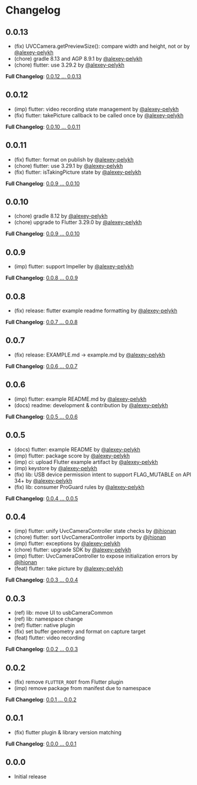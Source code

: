 # Changelog

## 0.0.13

* (fix) UVCCamera.getPreviewSize(): compare width and height, not or by [@alexey-pelykh](https://github.com/alexey-pelykh)
* (chore) gradle 8.13 and AGP 8.9.1 by [@alexey-pelykh](https://github.com/alexey-pelykh)
* (chore) flutter: use 3.29.2 by [@alexey-pelykh](https://github.com/alexey-pelykh)

**Full Changelog**: [0.0.12 … 0.0.13](https://github.com/alexey-pelykh/UVCCamera/compare/0.0.12...0.0.13)

## 0.0.12

* (imp) flutter: video recording state management by [@alexey-pelykh](https://github.com/alexey-pelykh)
* (fix) flutter: takePicture callback to be called once by [@alexey-pelykh](https://github.com/alexey-pelykh)

**Full Changelog**: [0.0.10 … 0.0.11](https://github.com/alexey-pelykh/UVCCamera/compare/0.0.11...0.0.12)

## 0.0.11

* (fix) flutter: format on publish by [@alexey-pelykh](https://github.com/alexey-pelykh)
* (chore) flutter: use 3.29.1 by [@alexey-pelykh](https://github.com/alexey-pelykh)
* (fix) flutter: isTakingPicture state by [@alexey-pelykh](https://github.com/alexey-pelykh)

**Full Changelog**: [0.0.9 … 0.0.10](https://github.com/alexey-pelykh/UVCCamera/compare/0.0.10...0.0.11)

## 0.0.10

* (chore) gradle 8.12 by [@alexey-pelykh](https://github.com/alexey-pelykh)
* (chore) upgrade to Flutter 3.29.0 by [@alexey-pelykh](https://github.com/alexey-pelykh)

**Full Changelog**: [0.0.9 … 0.0.10](https://github.com/alexey-pelykh/UVCCamera/compare/0.0.9...0.0.10)

## 0.0.9

* (imp) flutter: support Impeller by [@alexey-pelykh](https://github.com/alexey-pelykh)

**Full Changelog**: [0.0.8 … 0.0.9](https://github.com/alexey-pelykh/UVCCamera/compare/0.0.8...0.0.9)

## 0.0.8

* (fix) release: flutter example readme formatting by [@alexey-pelykh](https://github.com/alexey-pelykh)

**Full Changelog**: [0.0.7 … 0.0.8](https://github.com/alexey-pelykh/UVCCamera/compare/0.0.7...0.0.8)

## 0.0.7

* (fix) release: EXAMPLE.md -> example.md by [@alexey-pelykh](https://github.com/alexey-pelykh)

**Full Changelog**: [0.0.6 … 0.0.7](https://github.com/alexey-pelykh/UVCCamera/compare/0.0.6...0.0.7)

## 0.0.6

* (imp) flutter: example README.md by [@alexey-pelykh](https://github.com/alexey-pelykh)
* (docs) readme: development & contribution by [@alexey-pelykh](https://github.com/alexey-pelykh)

**Full Changelog**: [0.0.5 … 0.0.6](https://github.com/alexey-pelykh/UVCCamera/compare/0.0.5...0.0.6)

## 0.0.5

* (docs) flutter: example README by [@alexey-pelykh](https://github.com/alexey-pelykh)
* (imp) flutter: package score by [@alexey-pelykh](https://github.com/alexey-pelykh)
* (imp) ci: upload Flutter example artifact by [@alexey-pelykh](https://github.com/alexey-pelykh)
* (imp) keystore by [@alexey-pelykh](https://github.com/alexey-pelykh)
* (fix) lib: USB device permission intent to support FLAG_MUTABLE on API 34+ by [@alexey-pelykh](https://github.com/alexey-pelykh)
* (fix) lib: consumer ProGuard rules by [@alexey-pelykh](https://github.com/alexey-pelykh)

**Full Changelog**: [0.0.4 … 0.0.5](https://github.com/alexey-pelykh/UVCCamera/compare/0.0.4...0.0.5)

## 0.0.4

* (imp) flutter: unify UvcCameraController state checks by [@jhionan](https://github.com/jhionan)
* (chore) flutter: sort UvcCameraController imports by [@jhionan](https://github.com/jhionan)
* (imp) flutter: exceptions by [@alexey-pelykh](https://github.com/alexey-pelykh)
* (chore) flutter: upgrade SDK by [@alexey-pelykh](https://github.com/alexey-pelykh)
* (imp) flutter: UvcCameraController to expose initialization errors by [@jhionan](https://github.com/jhionan)
* (feat) flutter: take picture by [@alexey-pelykh](https://github.com/alexey-pelykh)

**Full Changelog**: [0.0.3 … 0.0.4](https://github.com/alexey-pelykh/UVCCamera/compare/0.0.3...0.0.4)

## 0.0.3

* (ref) lib: move UI to usbCameraCommon
* (ref) lib: namespace change
* (ref) flutter: native plugin
* (fix) set buffer geometry and format on capture target
* (feat) flutter: video recording

**Full Changelog**: [0.0.2 … 0.0.3](https://github.com/alexey-pelykh/UVCCamera/compare/0.0.2...0.0.3)

## 0.0.2

* (fix) remove `FLUTTER_ROOT` from Flutter plugin
* (imp) remove package from manifest due to namespace

**Full Changelog**: [0.0.1 … 0.0.2](https://github.com/alexey-pelykh/UVCCamera/compare/0.0.1...0.0.2)

## 0.0.1

* (fix) flutter plugin & library version matching

**Full Changelog**: [0.0.0 … 0.0.1](https://github.com/alexey-pelykh/UVCCamera/compare/0.0.0...0.0.1)

## 0.0.0

* Initial release
